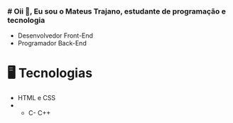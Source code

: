 ### # Oii 👋, Eu sou o Mateus Trajano, estudante de programação e tecnologia

- Desenvolvedor Front-End
- Programador Back-End

  
# 🖥️ Tecnologias

- HTML e CSS
- - C- C++

<!--
**Mateus-TR/Mateus-TR** is a ✨ _special_ ✨ repository because its `README.md` (this file) appears on your GitHub profile.

Here are some ideas to get you started:

- 🔭 I’m currently working on ...
- 🌱 I’m currently learning ...
- 👯 I’m looking to collaborate on ...
- 🤔 I’m looking for help with ...
- 💬 Ask me about ...
- 📫 How to reach me: ...
- 😄 Pronouns: ...
- ⚡ Fun fact: ...
-->
